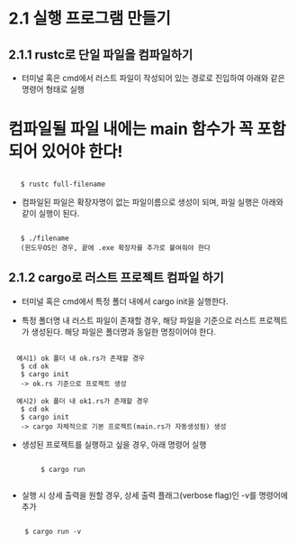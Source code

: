 2.1 실행 프로그램 만들기
==

2.1.1 rustc로 단일 파일을 컴파일하기
---
 - 터미널 혹은 cmd에서 러스트 파일이 작성되어 있는 경로로 진입하여 아래와 같은 명령어 형태로 실행
 # 컴파일될 파일 내에는 main 함수가 꼭 포함되어 있어야 한다!
<pre><code>
   $ rustc full-filename
</code></pre>
 - 컴파일된 파일은 확장자명이 없는 파일이름으로 생성이 되며, 파일 실행은 아래와 같이 실행이 된다.
 <pre><code>
   $ ./filename 
   (윈도우OS인 경우, 끝에 .exe 확장자를 추가로 붙여줘야 한다
</code></pre>
2.1.2 cargo로 러스트 프로젝트 컴파일 하기
---
 - 터미널 혹은 cmd에서 특정 폴더 내에서 cargo init을 실행한다.
 * 특정 폴더명 내 러스트 파일이 존재할 경우, 해당 파일을 기준으로 러스트 프로젝트가 생성된다.
   해당 파일은 폴더명과 동일한 명칭이어야 한다.
 <pre><code>
  예시1) ok 폴더 내 ok.rs가 존재할 경우
   $ cd ok
   $ cargo init
   -> ok.rs 기준으로 프로젝트 생성
 
  예시2) ok 폴더 내 ok1.rs가 존재할 경우
   $ cd ok
   $ cargo init
   -> cargo 자체적으로 기본 프로젝트(main.rs가 자동생성됨) 생성
</code></pre>
 - 생성된 프로젝트를 실행하고 싶을 경우, 아래 명령어 실행
 <pre><code>
        $ cargo run
 </code></pre>
 - 실행 시 상세 출력을 원할 경우, 상세 출력 플래그(verbose flag)인 -v를 명령어에 추가
 <pre><code>
    $ cargo run -v
 </code></pre>
 
